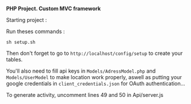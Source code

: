 **PHP Project. Custom MVC framework**

Starting project :

Run theses commands :

`sh setup.sh`

Then don't forget to go to ```http://localhost/config/setup``` to create your tables.

You'll also need to fill api keys in ```Models/AdressModel.php``` and ```Models/UserModel``` to make location work properly,
aswell as putting your google credentials in ```client_credentials.json``` for OAuth authentication...

To generate activity, uncomment lines 49 and 50 in Api/server.js
